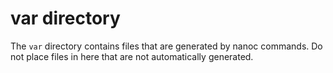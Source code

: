 # var directory

The `var` directory contains files that are generated by nanoc commands. Do not
place files in here that are not automatically generated.
